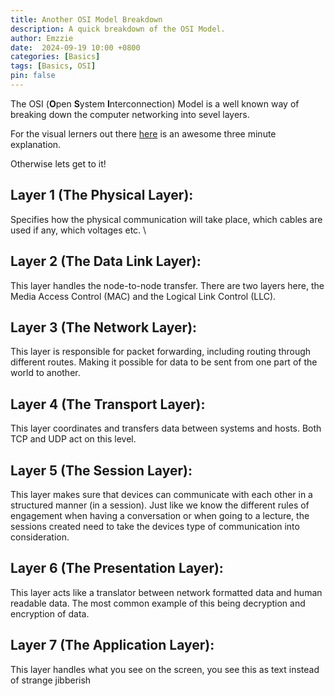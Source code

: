 ```yaml
---
title: Another OSI Model Breakdown
description: A quick breakdown of the OSI Model.
author: Emzzie
date:  2024-09-19 10:00 +0800
categories: [Basics]
tags: [Basics, OSI]
pin: false
---
```


The OSI (**O**pen **S**ystem **I**nterconnection) Model is a well known way of breaking down the computer networking into sevel layers.    

For the visual lerners out there [here](https://www.youtube.com/watch?v=KHMwhjQrCmo) is an awesome three minute explanation.

Otherwise lets get to it!  

## Layer 1  (The Physical Layer): 
Specifies how the physical communication will take place, which cables are used if any, which voltages etc. \

## Layer 2 (The Data Link Layer): 
This layer handles the node-to-node transfer. There are two layers here, the Media Access Control (MAC) and the Logical Link Control (LLC).    

## Layer 3 (The Network Layer): 
This layer is responsible for packet forwarding, including routing through different routes. Making it possible for data to be sent from one part of the world to another.   

## Layer 4 (The Transport Layer): 
This layer coordinates and transfers data between systems and hosts. Both TCP and UDP act on this level.   

## Layer 5 (The Session Layer): 
This layer makes sure that devices can communicate with each other in a structured manner (in a session). Just like we know the different rules of engagement when having a conversation or when going to a lecture, the sessions created need to take the devices type of communication into consideration.   

## Layer 6 (The Presentation Layer): 
This layer acts like a translator between network formatted data and human readable data. The most common example of this being decryption and encryption of data.   

## Layer 7 (The Application Layer): 
This layer handles what you see on the screen, you see this as text instead of strange jibberish